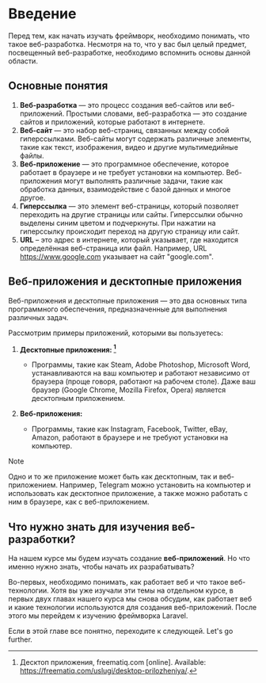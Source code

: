 # Введение

Перед тем, как начать изучать фреймворк, необходимо понимать, что такое веб-разработка. Несмотря на то, что у вас был целый предмет, посвещенный веб-разработке, необходимо вспомнить основы данной области.

## Основные понятия

1. **Веб-разработка** — это процесс создания веб-сайтов или веб-приложений. Простыми словами, веб-разработка — это создание сайтов и приложений, которые работают в интернете.
2. **Веб-сайт** — это набор веб-страниц, связанных между собой гиперссылками. Веб-сайты могут содержать различные элементы, такие как текст, изображения, видео и другие мультимедийные файлы.
3. **Веб-приложение** — это программное обеспечение, которое работает в браузере и не требует установки на компьютер. Веб-приложения могут выполнять различные задачи, такие как обработка данных, взаимодействие с базой данных и многое другое.
4. **Гиперссылка** — это элемент веб-страницы, который позволяет переходить на другие страницы или сайты. Гиперссылки обычно выделены синим цветом и подчеркнуты. При нажатии на гиперссылку происходит переход на другую страницу или сайт.
5. **URL** – это адрес в интернете, который указывает, где находится определённая веб-страница или файл. Например, URL https://www.google.com указывает на сайт "google.com".

## Веб-приложения и десктопные приложения

Веб-приложения и десктопные приложения — это два основных типа программного обеспечения, предназначенные для выполнения различных задач.

Рассмотрим примеры приложений, которыми вы пользуетесь:

1. **Десктопные приложения: [^1]**
   - Программы, такие как Steam, Adobe Photoshop, Microsoft Word, устанавливаются на ваш компьютер и работают независимо от браузера (проще говоря, работают на рабочем столе). Даже ваш браузер (Google Chrome, Mozilla Firefox, Opera) является десктопным приложением.

2. **Веб-приложения:**
   - Программы, такие как Instagram, Facebook, Twitter, eBay, Amazon, работают в браузере и не требуют установки на компьютер.

> [!NOTE]
> Одно и то же приложение может быть как десктопным, так и веб-приложением. Например, Telegram можно установить на компьютер и использовать как десктопное приложение, а также можно работать с ним в браузере, как с веб-приложением.

## Что нужно знать для изучения веб-разработки?

На нашем курсе мы будем изучать создание __веб-приложений__. Но что именно нужно знать, чтобы начать их разрабатывать?

Во-первых, необходимо понимать, как работает веб и что такое веб-технологии. Хотя вы уже изучали эти темы на отдельном курсе, в первых двух главах нашего курса мы снова обсудим, как работает веб и какие технологии используются для создания веб-приложений. После этого мы перейдем к изучению фреймворка Laravel.

Если в этой главе все понятно, переходите к следующей. Let's go further.

[^1]: Десктоп приложения, freematiq.com [online]. Available: https://freematiq.com/uslugi/desktop-prilozheniya/.
